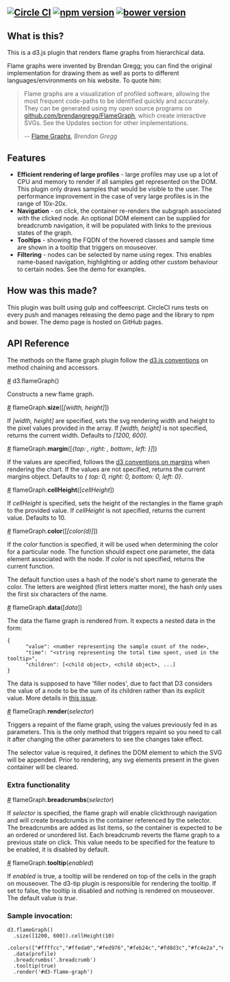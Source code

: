 ## [![Circle CI](https://circleci.com/gh/cimi/flame-graph-d3/tree/master.svg?style=svg)](https://circleci.com/gh/cimi/flame-graph-d3/tree/master) [![npm version](https://badge.fury.io/js/flame-graph-d3.svg)](https://badge.fury.io/js/flame-graph-d3) [![bower version](https://badge.fury.io/bo/flame-graph-d3.svg)](https://badge.fury.io/bo/flame-graph-d3)

## What is this?

This is a d3.js plugin that renders flame graphs from hierarchical data.

Flame graphs were invented by Brendan Gregg; you can find the original implementation for drawing them as well as ports to different languages/environments on his website. To quote him:

> Flame graphs are a visualization of profiled software, allowing the most frequent code-paths to be identified quickly and accurately. They can be generated using my open source programs on [github.com/brendangregg/FlameGraph](http://github.com/brendangregg/FlameGraph), which create interactive SVGs. See the Updates section for other implementations.
>
> -- [Flame Graphs](http://www.brendangregg.com/flamegraphs.html), <cite>Brendan Gregg</cite>

## Features

* __Efficient rendering of large profiles__ - large profiles may use up a lot of CPU and memory to render if all samples get represented on the DOM. This plugin only draws samples that would be visible to the user. The performance improvement in the case of very large profiles is in the range of 10x-20x.
* __Navigation__ - on click, the container re-renders the subgraph associated with the clicked node. An optional DOM element can be supplied for breadcrumb navigation, it will be populated with links to the previous states of the graph.
* __Tooltips__ - showing the FQDN of the hovered classes and sample time are shown in a tooltip that triggers on mouseover.
* __Filtering__ - nodes can be selected by name using regex. This enables name-based navigation, highlighting or adding other custom behaviour to certain nodes. See the demo for examples.

## How was this made?

This plugin was built using gulp and coffeescript. CircleCI runs tests on every push and manages releasing the demo page and the library to npm and bower. The demo page is hosted on GitHub pages.

## API Reference

The methods on the flame graph plugin follow the [d3.js conventions](http://bost.ocks.org/mike/chart/) on method chaining and accessors.

<a href="#flameGraph">#</a> d3.flameGraph()

Constructs a new flame graph.

<a href="#size">#</a> flameGraph.__size__([_[width, height]_])

If _[width, height]_ are specified, sets the svg rendering width and height to the pixel values provided in the array. If _[width, height]_ is not specified, returns the current width. Defaults to _[1200, 600]_.

<a href="#margin">#</a> flameGraph.__margin__([_{top: , right: , bottom:, left: }]_])

If the values are specified, follows the [d3 conventions on margins](http://bl.ocks.org/mbostock/3019563) when rendering the chart. If the values are not specified, returns the current margins object. Defaults to _{ top: 0, right: 0, bottom: 0, left: 0}_.

<a href="#cellHeight">#</a> flameGraph.__cellHeight__([_cellHeight_])

If _cellHeight_ is specified, sets the height of the rectangles in the flame graph to the provided value. If _cellHeight_ is not specified, returns the current value. Defaults to 10.

<a href="#color">#</a> flameGraph.__color__([_[color(d)]_])

If the _color_ function is specified, it will be used when determining the color for a particular node. The function should expect one parameter, the data element associated with the node. If _color_ is not specified, returns the current function.

The default function uses a hash of the node's short name to generate the color. The letters are weighted (first letters matter more), the hash only uses the first six characters of the name.

<a href="#data">#</a> flameGraph.__data__([_data_])

The data the flame graph is rendered from. It expects a nested data in the form:

```
{
      "value": <number representing the sample count of the node>,
      "time": "<string representing the total time spent, used in the tooltip>",
      "children": [<child object>, <child object>, ...]
}
```

The data is supposed to have 'filler nodes', due to fact that D3 considers the value of a node to be the sum of its children rather than its explicit value. More details in [this issue](https://github.com/mbostock/d3/pull/574).

<a href="#render">#</a> flameGraph.__render__(_selector_)

Triggers a repaint of the flame graph, using the values previously fed in as parameters. This is the only method that triggers repaint so you need to call it after changing the other parameters to see the changes take effect.

The selector value is required, it defines the DOM element to which the SVG will be appended. Prior to rendering, any svg elements present in the given container will be cleared.

### Extra functionality

<a href="#breadcrumbs">#</a> flameGraph.__breadcrumbs__(_selector_)

If _selector_ is specified, the flame graph will enable clickthrough navigation and will create breadcrumbs in the container referenced by the selector. The breadcrumbs are added as list items, so the container is expected to be an ordered or unordered list. Each breadcrumb reverts the flame graph to a previous state on click. This value needs to be specified for the feature to be enabled, it is disabled by default.

<a href="#tooltip">#</a> flameGraph.__tooltip__(_enabled_)

If _enabled_ is true, a tooltip will be rendered on top of the cells in the graph on mouseover. The d3-tip plugin is responsible for rendering the tooltip. If set to false, the tooltip is disabled and nothing is rendered on mouseover. The default value is _true_.

### Sample invocation:

```
d3.flameGraph()
  .size([1200, 600]).cellHeight(10)
  .colors(["#ffffcc","#ffeda0","#fed976","#feb24c","#fd8d3c","#fc4e2a","#e31a1c","#bd0026"])
  .data(profile)
  .breadcrumbs('.breadcrumb')
  .tooltip(true)
  .render('#d3-flame-graph')
```
